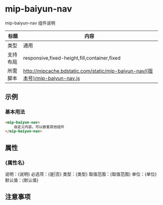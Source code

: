# mip-baiyun-nav

mip-baiyun-nav 组件说明

标题|内容
----|----
类型|通用
支持布局|responsive,fixed-height,fill,container,fixed
所需脚本|http://mipcache.bdstatic.com/static/mip-baiyun-nav/{版本号}/mip-baiyun-nav.js

## 示例

### 基本用法
```html
<mip-baiyun-nav>
    自定义内容，可以嵌套其他组件
</mip-baiyun-nav>
```

## 属性

### {属性名}

说明：{说明}
必选项：{是|否}
类型：{类型}
取值范围：{取值范围}
单位：{单位}
默认值：{默认值}

## 注意事项

